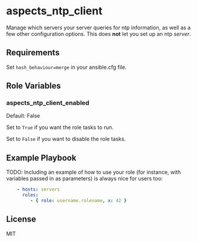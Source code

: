 # aspects_ntp_client

Manage which servers your server queries for ntp information, as well as a few other configuration options. This does **not** let you set up an ntp *server*.

## Requirements

Set ```hash_behaviour=merge``` in your ansible.cfg file.

## Role Variables

### aspects_ntp_client_enabled
Default: False

Set to ```True``` if you want the role tasks to run.

Set to ```False``` if you want to disable the role tasks.

## Example Playbook

TODO: Including an example of how to use your role (for instance, with variables passed in as parameters) is always nice for users too:

```yaml
    - hosts: servers
      roles:
         - { role: username.rolename, x: 42 }
```

## License

MIT

